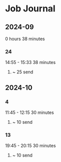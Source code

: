 # Job Journal

## 2024-09

0 hours 38 minutes

### 24

14:55 - 15:33
38 minutes

1. ~ 25 send

## 2024-10

### 4

11:45 - 12:15
30 minutes

1. ~ 10 send

### 13

19:45 - 20:15
30 minutes

1. ~ 10 send
